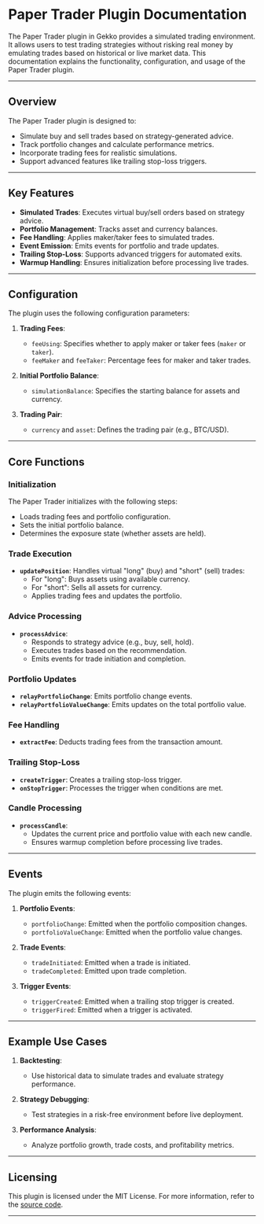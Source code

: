 # Paper Trader Plugin Documentation

The Paper Trader plugin in Gekko provides a simulated trading environment. It allows users to test trading strategies without risking real money by emulating trades based on historical or live market data. This documentation explains the functionality, configuration, and usage of the Paper Trader plugin.

---

## Overview

The Paper Trader plugin is designed to:

- Simulate buy and sell trades based on strategy-generated advice.
- Track portfolio changes and calculate performance metrics.
- Incorporate trading fees for realistic simulations.
- Support advanced features like trailing stop-loss triggers.

---

## Key Features

- **Simulated Trades**: Executes virtual buy/sell orders based on strategy advice.
- **Portfolio Management**: Tracks asset and currency balances.
- **Fee Handling**: Applies maker/taker fees to simulated trades.
- **Event Emission**: Emits events for portfolio and trade updates.
- **Trailing Stop-Loss**: Supports advanced triggers for automated exits.
- **Warmup Handling**: Ensures initialization before processing live trades.

---

## Configuration

The plugin uses the following configuration parameters:

1. **Trading Fees**:
   - `feeUsing`: Specifies whether to apply maker or taker fees (`maker` or `taker`).
   - `feeMaker` and `feeTaker`: Percentage fees for maker and taker trades.

2. **Initial Portfolio Balance**:
   - `simulationBalance`: Specifies the starting balance for assets and currency.

3. **Trading Pair**:
   - `currency` and `asset`: Defines the trading pair (e.g., BTC/USD).

---

## Core Functions

### Initialization
The Paper Trader initializes with the following steps:
- Loads trading fees and portfolio configuration.
- Sets the initial portfolio balance.
- Determines the exposure state (whether assets are held).

### Trade Execution
- **`updatePosition`**: Handles virtual "long" (buy) and "short" (sell) trades:
  - For "long": Buys assets using available currency.
  - For "short": Sells all assets for currency.
  - Applies trading fees and updates the portfolio.

### Advice Processing
- **`processAdvice`**:
  - Responds to strategy advice (e.g., buy, sell, hold).
  - Executes trades based on the recommendation.
  - Emits events for trade initiation and completion.

### Portfolio Updates
- **`relayPortfolioChange`**: Emits portfolio change events.
- **`relayPortfolioValueChange`**: Emits updates on the total portfolio value.

### Fee Handling
- **`extractFee`**: Deducts trading fees from the transaction amount.

### Trailing Stop-Loss
- **`createTrigger`**: Creates a trailing stop-loss trigger.
- **`onStopTrigger`**: Processes the trigger when conditions are met.

### Candle Processing
- **`processCandle`**:
  - Updates the current price and portfolio value with each new candle.
  - Ensures warmup completion before processing live trades.

---

## Events

The plugin emits the following events:

1. **Portfolio Events**:
   - `portfolioChange`: Emitted when the portfolio composition changes.
   - `portfolioValueChange`: Emitted when the portfolio value changes.

2. **Trade Events**:
   - `tradeInitiated`: Emitted when a trade is initiated.
   - `tradeCompleted`: Emitted upon trade completion.

3. **Trigger Events**:
   - `triggerCreated`: Emitted when a trailing stop trigger is created.
   - `triggerFired`: Emitted when a trigger is activated.

---

## Example Use Cases

1. **Backtesting**:
   - Use historical data to simulate trades and evaluate strategy performance.

2. **Strategy Debugging**:
   - Test strategies in a risk-free environment before live deployment.

3. **Performance Analysis**:
   - Analyze portfolio growth, trade costs, and profitability metrics.

---

## Licensing

This plugin is licensed under the MIT License. For more information, refer to the [source code](https://github.com/universalbit-dev/gekko-m4-globular-cluster/blob/master/plugins/paperTrader/paperTrader.js).

---
